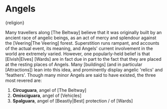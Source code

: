 # Angels

{religion}

Many travellers along [The Beltway] believe that it was originally built by an ancient race of angelic beings, as an act of mercy and splendour against the [Veering|The Veering] forest. Superstition runs rampant, and accounts of the actual event, its meaning, and Angels' current involvement in the world are extremely varied. However, one popularly-held belief is that [Elvish|Elves] [Wards] are in fact due in part to the fact that they are placed at the resting places of Angels. Many [buildings] (and in particular [Attractions]) lean into this idea, and prominently display angelic 'relics' and 'feathers'. Though many minor Angels are said to have existed, the three most revered are:

1. **Circuguara**, angel of [The Beltway]
2. **Omisciguara**, angel of [Vehicles]
3. **Spalguara**, angel of [Beastly|Best] protection / of [Wards]